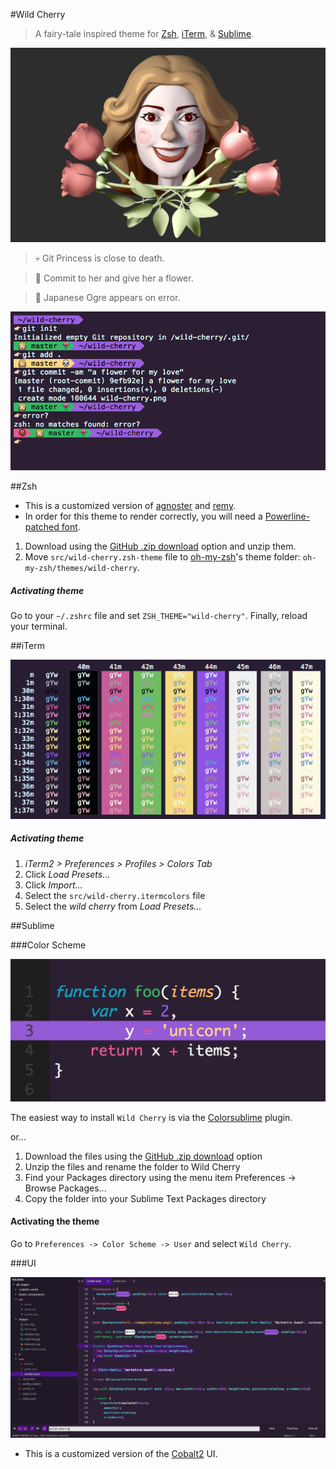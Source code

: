 #Wild Cherry

> A fairy-tale inspired theme for [Zsh](http://www.zsh.org/), [iTerm](http://www.iterm2.com/), & [Sublime](http://www.sublimetext.com).

![Wild Cherry](images/cherry.jpg)

> :skull: Git Princess is close to death.

> :tulip: Commit to her and give her a flower.
 
> :japanese_ogre: Japanese Ogre appears on error. 

![Wild Cherry](images/wild-cherry.jpg)

 

##Zsh

* This is a customized version of [agnoster](https://gist.github.com/3712874) and [remy](https://remysharp.com/2013/07/25/my-terminal-setup).
* In order for this theme to render correctly, you will need a [Powerline-patched font](https://gist.github.com/1595572).

1. Download using the [GitHub .zip download](https://github.com/mashaal/wild-cherry/archive/master.zip) option and unzip them.
2. Move `src/wild-cherry.zsh-theme` file to [oh-my-zsh](https://github.com/robbyrussell/oh-my-zsh/)'s theme folder: `oh-my-zsh/themes/wild-cherry`.

##### Activating theme

Go to your `~/.zshrc` file and set `ZSH_THEME="wild-cherry"`. Finally, reload your terminal.


##iTerm

![iTerm Preview](images/iterm.png)

##### Activating theme

1. *iTerm2 > Preferences > Profiles > Colors Tab*
2. Click *Load Presets...*
3. Click *Import...*
4. Select the `src/wild-cherry.itermcolors` file
5. Select the *wild cherry* from *Load Presets...*


##Sublime

###Color Scheme

![Sublime Preview](images/sublime.png)

The easiest way to install `Wild Cherry` is via the [Colorsublime](https://github.com/Colorsublime/Colorsublime-Plugin) plugin.

or...

1. Download the files using the [GitHub .zip download](https://github.com/mashaal/wild-cherry/archive/master.zip) option
2. Unzip the files and rename the folder to Wild Cherry
3. Find your Packages directory using the menu item Preferences -> Browse Packages...
4. Copy the folder into your Sublime Text Packages directory

#### Activating the theme

Go to `Preferences -> Color Scheme -> User` and select `Wild Cherry`.

###UI

![Sublime Preview](images/sublime.jpg)

* This is a customized version of the [Cobalt2](https://github.com/wesbos/cobalt2) UI.



